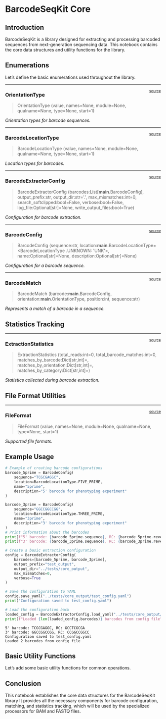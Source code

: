 # BarcodeSeqKit Core


<!-- WARNING: THIS FILE WAS AUTOGENERATED! DO NOT EDIT! -->

## Introduction

BarcodeSeqKit is a library designed for extracting and processing
barcoded sequences from next-generation sequencing data. This notebook
contains the core data structures and utility functions for the library.

## Enumerations

Let’s define the basic enumerations used throughout the library.

------------------------------------------------------------------------

<a
href="https://github.com/mtinti/BarcodeSeqKit/blob/main/BarcodeSeqKit/core.py#L22"
target="_blank" style="float:right; font-size:smaller">source</a>

### OrientationType

>  OrientationType (value, names=None, module=None, qualname=None,
>                       type=None, start=1)

*Orientation types for barcode sequences.*

------------------------------------------------------------------------

<a
href="https://github.com/mtinti/BarcodeSeqKit/blob/main/BarcodeSeqKit/core.py#L28"
target="_blank" style="float:right; font-size:smaller">source</a>

### BarcodeLocationType

>  BarcodeLocationType (value, names=None, module=None, qualname=None,
>                           type=None, start=1)

*Location types for barcodes.*

------------------------------------------------------------------------

<a
href="https://github.com/mtinti/BarcodeSeqKit/blob/main/BarcodeSeqKit/core.py#L68"
target="_blank" style="float:right; font-size:smaller">source</a>

### BarcodeExtractorConfig

>  BarcodeExtractorConfig (barcodes:List[__main__.BarcodeConfig],
>                              output_prefix:str, output_dir:str='.',
>                              max_mismatches:int=0,
>                              search_softclipped:bool=False,
>                              verbose:bool=False, log_file:Optional[str]=None,
>                              write_output_files:bool=True)

*Configuration for barcode extraction.*

------------------------------------------------------------------------

<a
href="https://github.com/mtinti/BarcodeSeqKit/blob/main/BarcodeSeqKit/core.py#L36"
target="_blank" style="float:right; font-size:smaller">source</a>

### BarcodeConfig

>  BarcodeConfig (sequence:str,
>                     location:__main__.BarcodeLocationType=<BarcodeLocationType
>                     .UNKNOWN: 'UNK'>, name:Optional[str]=None,
>                     description:Optional[str]=None)

*Configuration for a barcode sequence.*

------------------------------------------------------------------------

<a
href="https://github.com/mtinti/BarcodeSeqKit/blob/main/BarcodeSeqKit/core.py#L161"
target="_blank" style="float:right; font-size:smaller">source</a>

### BarcodeMatch

>  BarcodeMatch (barcode:__main__.BarcodeConfig,
>                    orientation:__main__.OrientationType, position:int,
>                    sequence:str)

*Represents a match of a barcode in a sequence.*

## Statistics Tracking

------------------------------------------------------------------------

<a
href="https://github.com/mtinti/BarcodeSeqKit/blob/main/BarcodeSeqKit/core.py#L175"
target="_blank" style="float:right; font-size:smaller">source</a>

### ExtractionStatistics

>  ExtractionStatistics (total_reads:int=0, total_barcode_matches:int=0,
>                            matches_by_barcode:Dict[str,int]=<factory>,
>                            matches_by_orientation:Dict[str,int]=<factory>,
>                            matches_by_category:Dict[str,int]=<factory>)

*Statistics collected during barcode extraction.*

## File Format Utilities

------------------------------------------------------------------------

<a
href="https://github.com/mtinti/BarcodeSeqKit/blob/main/BarcodeSeqKit/core.py#L262"
target="_blank" style="float:right; font-size:smaller">source</a>

### FileFormat

>  FileFormat (value, names=None, module=None, qualname=None, type=None,
>                  start=1)

*Supported file formats.*

## Example Usage

``` python
# Example of creating barcode configurations
barcode_5prime = BarcodeConfig(
    sequence="TCGCGAGGC",
    location=BarcodeLocationType.FIVE_PRIME,
    name="5prime",
    description="5' barcode for phenotyping experiment"
)

barcode_3prime = BarcodeConfig(
    sequence="GGCCGGCCGG",
    location=BarcodeLocationType.THREE_PRIME,
    name="3prime",
    description="3' barcode for phenotyping experiment"
)
# Print information about the barcodes
print(f"5' barcode: {barcode_5prime.sequence}, RC: {barcode_5prime.reverse_complement}")
print(f"3' barcode: {barcode_3prime.sequence}, RC: {barcode_3prime.reverse_complement}")

# Create a basic extraction configuration
config = BarcodeExtractorConfig(
    barcodes=[barcode_5prime, barcode_3prime],
    output_prefix="test_output",
    output_dir="../tests/core_output",
    max_mismatches=0,
    verbose=True
)

# Save the configuration to YAML
config.save_yaml("../tests/core_output/test_config.yaml")
print("Configuration saved to test_config.yaml")

# Load the configuration back
loaded_config = BarcodeExtractorConfig.load_yaml("../tests/core_output/test_config.yaml")
print(f"Loaded {len(loaded_config.barcodes)} barcodes from config file")
```

    5' barcode: TCGCGAGGC, RC: GCCTCGCGA
    3' barcode: GGCCGGCCGG, RC: CCGGCCGGCC
    Configuration saved to test_config.yaml
    Loaded 2 barcodes from config file

## Basic Utility Functions

Let’s add some basic utility functions for common operations.

## Conclusion

This notebook establishes the core data structures for the BarcodeSeqKit
library It provides all the necessary components for barcode
configuration, matching, and statistics tracking, which will be used by
the specialized processors for BAM and FASTQ files.

